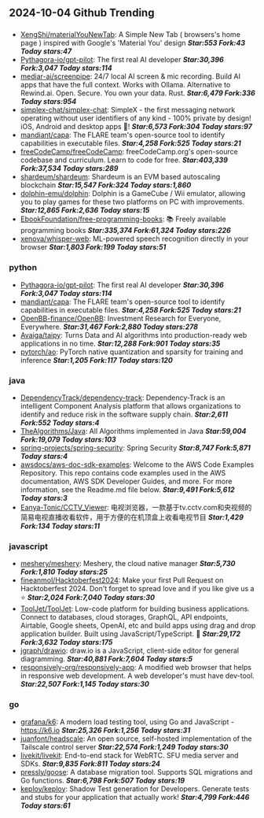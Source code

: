 ## 2024-10-04 Github Trending

### 
* [XengShi/materialYouNewTab](https://github.com/XengShi/materialYouNewTab): A Simple New Tab ( browsers's home page ) inspired with Google's 'Material You' design ***Star:553 Fork:43 Today stars:47***
* [Pythagora-io/gpt-pilot](https://github.com/Pythagora-io/gpt-pilot): The first real AI developer ***Star:30,396 Fork:3,047 Today stars:114***
* [mediar-ai/screenpipe](https://github.com/mediar-ai/screenpipe): 24/7 local AI screen & mic recording. Build AI apps that have the full context. Works with Ollama. Alternative to Rewind.ai. Open. Secure. You own your data. Rust. ***Star:6,479 Fork:336 Today stars:954***
* [simplex-chat/simplex-chat](https://github.com/simplex-chat/simplex-chat): SimpleX - the first messaging network operating without user identifiers of any kind - 100% private by design! iOS, Android and desktop apps 📱! ***Star:6,573 Fork:304 Today stars:97***
* [mandiant/capa](https://github.com/mandiant/capa): The FLARE team's open-source tool to identify capabilities in executable files. ***Star:4,258 Fork:525 Today stars:21***
* [freeCodeCamp/freeCodeCamp](https://github.com/freeCodeCamp/freeCodeCamp): freeCodeCamp.org's open-source codebase and curriculum. Learn to code for free. ***Star:403,339 Fork:37,534 Today stars:289***
* [shardeum/shardeum](https://github.com/shardeum/shardeum): Shardeum is an EVM based autoscaling blockchain ***Star:15,547 Fork:324 Today stars:1,860***
* [dolphin-emu/dolphin](https://github.com/dolphin-emu/dolphin): Dolphin is a GameCube / Wii emulator, allowing you to play games for these two platforms on PC with improvements. ***Star:12,865 Fork:2,636 Today stars:15***
* [EbookFoundation/free-programming-books](https://github.com/EbookFoundation/free-programming-books): 📚 Freely available programming books ***Star:335,374 Fork:61,324 Today stars:226***
* [xenova/whisper-web](https://github.com/xenova/whisper-web): ML-powered speech recognition directly in your browser ***Star:1,803 Fork:199 Today stars:51***

### python
* [Pythagora-io/gpt-pilot](https://github.com/Pythagora-io/gpt-pilot): The first real AI developer ***Star:30,396 Fork:3,047 Today stars:114***
* [mandiant/capa](https://github.com/mandiant/capa): The FLARE team's open-source tool to identify capabilities in executable files. ***Star:4,258 Fork:525 Today stars:21***
* [OpenBB-finance/OpenBB](https://github.com/OpenBB-finance/OpenBB): Investment Research for Everyone, Everywhere. ***Star:31,467 Fork:2,880 Today stars:278***
* [Avaiga/taipy](https://github.com/Avaiga/taipy): Turns Data and AI algorithms into production-ready web applications in no time. ***Star:12,288 Fork:901 Today stars:35***
* [pytorch/ao](https://github.com/pytorch/ao): PyTorch native quantization and sparsity for training and inference ***Star:1,205 Fork:117 Today stars:120***

### java
* [DependencyTrack/dependency-track](https://github.com/DependencyTrack/dependency-track): Dependency-Track is an intelligent Component Analysis platform that allows organizations to identify and reduce risk in the software supply chain. ***Star:2,611 Fork:552 Today stars:4***
* [TheAlgorithms/Java](https://github.com/TheAlgorithms/Java): All Algorithms implemented in Java ***Star:59,004 Fork:19,079 Today stars:103***
* [spring-projects/spring-security](https://github.com/spring-projects/spring-security): Spring Security ***Star:8,747 Fork:5,871 Today stars:4***
* [awsdocs/aws-doc-sdk-examples](https://github.com/awsdocs/aws-doc-sdk-examples): Welcome to the AWS Code Examples Repository. This repo contains code examples used in the AWS documentation, AWS SDK Developer Guides, and more. For more information, see the Readme.md file below. ***Star:9,491 Fork:5,612 Today stars:3***
* [Eanya-Tonic/CCTV_Viewer](https://github.com/Eanya-Tonic/CCTV_Viewer): 电视浏览器，一款基于tv.cctv.com和央视频的简易电视直播收看软件，用于方便的在机顶盒上收看电视节目 ***Star:1,429 Fork:134 Today stars:11***

### javascript
* [meshery/meshery](https://github.com/meshery/meshery): Meshery, the cloud native manager ***Star:5,730 Fork:1,810 Today stars:25***
* [fineanmol/Hacktoberfest2024](https://github.com/fineanmol/Hacktoberfest2024): Make your first Pull Request on Hacktoberfest 2024. Don't forget to spread love and if you like give us a ⭐️ ***Star:2,024 Fork:7,040 Today stars:30***
* [ToolJet/ToolJet](https://github.com/ToolJet/ToolJet): Low-code platform for building business applications. Connect to databases, cloud storages, GraphQL, API endpoints, Airtable, Google sheets, OpenAI, etc and build apps using drag and drop application builder. Built using JavaScript/TypeScript. 🚀 ***Star:29,172 Fork:3,632 Today stars:175***
* [jgraph/drawio](https://github.com/jgraph/drawio): draw.io is a JavaScript, client-side editor for general diagramming. ***Star:40,881 Fork:7,604 Today stars:5***
* [responsively-org/responsively-app](https://github.com/responsively-org/responsively-app): A modified web browser that helps in responsive web development. A web developer's must have dev-tool. ***Star:22,507 Fork:1,145 Today stars:30***

### go
* [grafana/k6](https://github.com/grafana/k6): A modern load testing tool, using Go and JavaScript - https://k6.io ***Star:25,326 Fork:1,256 Today stars:31***
* [juanfont/headscale](https://github.com/juanfont/headscale): An open source, self-hosted implementation of the Tailscale control server ***Star:22,574 Fork:1,249 Today stars:30***
* [livekit/livekit](https://github.com/livekit/livekit): End-to-end stack for WebRTC. SFU media server and SDKs. ***Star:9,835 Fork:811 Today stars:24***
* [pressly/goose](https://github.com/pressly/goose): A database migration tool. Supports SQL migrations and Go functions. ***Star:6,798 Fork:507 Today stars:19***
* [keploy/keploy](https://github.com/keploy/keploy): Shadow Test generation for Developers. Generate tests and stubs for your application that actually work! ***Star:4,799 Fork:446 Today stars:61***
